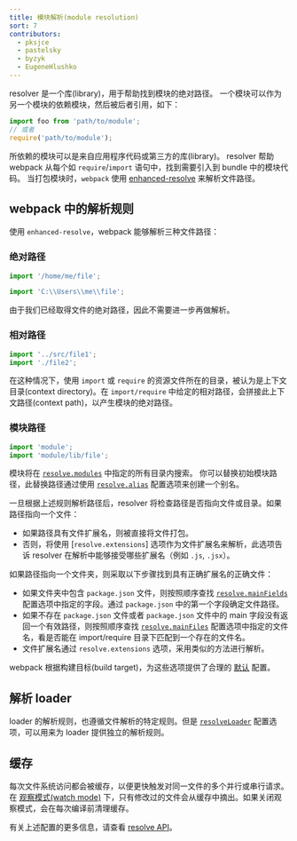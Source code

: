 ```yaml
---
title: 模块解析(module resolution)
sort: 7
contributors:
  - pksjce
  - pastelsky
  - byzyk
  - EugeneHlushko
---
```


resolver 是一个库(library)，用于帮助找到模块的绝对路径。
一个模块可以作为另一个模块的依赖模块，然后被后者引用，如下：

```js
import foo from 'path/to/module';
// 或者
require('path/to/module');
```

所依赖的模块可以是来自应用程序代码或第三方的库(library)。
resolver 帮助 webpack 从每个如 `require`/`import` 语句中，找到需要引入到 bundle 中的模块代码。
当打包模块时，`webpack` 使用 [enhanced-resolve](https://github.com/webpack/enhanced-resolve) 来解析文件路径。


## webpack 中的解析规则

使用 `enhanced-resolve`，webpack 能够解析三种文件路径：


### 绝对路径

```js
import '/home/me/file';

import 'C:\\Users\\me\\file';
```

由于我们已经取得文件的绝对路径，因此不需要进一步再做解析。


### 相对路径

```js
import '../src/file1';
import './file2';
```

在这种情况下，使用 `import` 或 `require` 的资源文件所在的目录，被认为是上下文目录(context directory)。在 `import/require` 中给定的相对路径，会拼接此上下文路径(context path)，以产生模块的绝对路径。


### 模块路径

```js
import 'module';
import 'module/lib/file';
```

模块将在 [`resolve.modules`](/configuration/resolve/#resolve-modules) 中指定的所有目录内搜索。
你可以替换初始模块路径，此替换路径通过使用 [`resolve.alias`](/configuration/resolve/#resolve-alias) 配置选项来创建一个别名。

一旦根据上述规则解析路径后，resolver 将检查路径是否指向文件或目录。如果路径指向一个文件：

- 如果路径具有文件扩展名，则被直接将文件打包。
- 否则，将使用 [`resolve.extensions`] 选项作为文件扩展名来解析，此选项告诉 resolver 在解析中能够接受哪些扩展名（例如 `.js`, `.jsx`）。

如果路径指向一个文件夹，则采取以下步骤找到具有正确扩展名的正确文件：

- 如果文件夹中包含 `package.json` 文件，则按照顺序查找 [`resolve.mainFields`](/configuration/resolve/#resolve-mainfields) 配置选项中指定的字段。通过 `package.json` 中的第一个字段确定文件路径。
- 如果不存在 `package.json` 文件或者 `package.json` 文件中的 main 字段没有返回一个有效路径，则按照顺序查找 [`resolve.mainFiles`](/configuration/resolve/#resolve-mainfiles) 配置选项中指定的文件名，看是否能在 import/require 目录下匹配到一个存在的文件名。
- 文件扩展名通过 `resolve.extensions` 选项，采用类似的方法进行解析。

webpack 根据构建目标(build target)，为这些选项提供了合理的 [默认](/configuration/resolve) 配置。


## 解析 loader

loader 的解析规则，也遵循文件解析的特定规则。但是 [`resolveLoader`](/configuration/resolve/#resolveloader) 配置选项，可以用来为 loader 提供独立的解析规则。


## 缓存

每次文件系统访问都会被缓存，以便更快触发对同一文件的多个并行或串行请求。在 [观察模式(watch mode)](/configuration/watch/#watch) 下，只有修改过的文件会从缓存中摘出。如果关闭观察模式，会在每次编译前清理缓存。


有关上述配置的更多信息，请查看 [resolve API](/configuration/resolve)。
